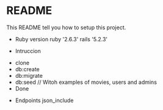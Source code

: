 # README

This README tell you how to setup this project.

* Ruby version
  ruby '2.6.3'
  rails '5.2.3'

* Intruccion

- clone
- db:create
- db:migrate
- db:seed  // Witoh examples of movies, users and admins
- Done

* Endpoints
  json_include
